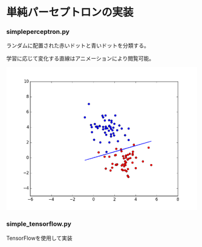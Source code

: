 # 単純パーセプトロンの実装

### simpleperceptron.py

ランダムに配置された赤いドットと青いドットを分類する。

学習に応じて変化する直線はアニメーションにより閲覧可能。

![animation.gif](https://github.com/KentaKawamata/simpleperceptron/blob/master/simple.gif)

### simple_tensorflow.py

TensorFlowを使用して実装
